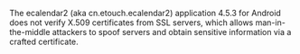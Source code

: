 The ecalendar2 (aka cn.etouch.ecalendar2) application 4.5.3 for Android does not verify X.509 certificates from SSL servers, which allows man-in-the-middle attackers to spoof servers and obtain sensitive information via a crafted certificate.